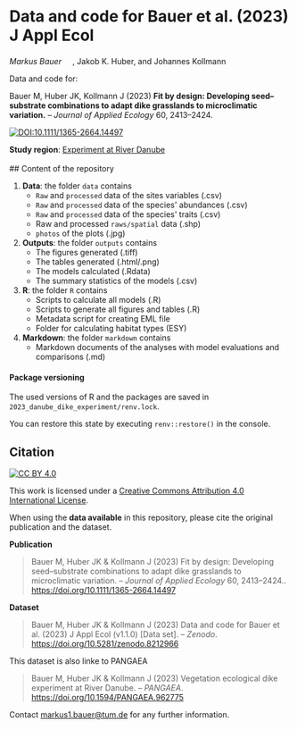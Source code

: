 # Data and code for Bauer et al. (2023) J Appl Ecol
*Markus Bauer* <a href="https://orcid.org/0000-0001-5372-4174"><img src="https://info.orcid.org/wp-content/uploads/2019/11/orcid_16x16.png" width="16" height="16"/></a>, Jakob K. Huber, and Johannes Kollmann <a href="https://orcid.org/0000-0002-4990-3636"><img src="https://info.orcid.org/wp-content/uploads/2019/11/orcid_16x16.png" width="16" height="16"/></a>

Data and code for:

Bauer M, Huber JK, Kollmann J (2023) __Fit by design: Developing seed–substrate combinations to adapt dike grasslands to microclimatic variation.__ &ndash; *Journal of Applied Ecology* 60, 2413&ndash;2424.

[![DOI:10.1111/1365-2664.14497](http://img.shields.io/badge/DOI-10.1111/1365-2664.14497-informational.svg)](https://doi.org/10.1111/1365-2664.14497)

**Study region**: [Experiment at River Danube](https://www.openstreetmap.org/#map=17/48.83977/12.88445) <br> <br> \## Content of the repository

1.  **Data**: the folder `data` contains
    -   `Raw` and `processed` data of the sites variables (.csv)
    -   `Raw` and `processed` data of the species' abundances (.csv)
    -   `Raw` and `processed` data of the species' traits (.csv)
    -   Raw and processed `raws/spatial` data (.shp)
    -   `photos` of the plots (.jpg)
2.  **Outputs**: the folder `outputs` contains
    -   The figures generated (.tiff)
    -   The tables generated (.html/.png)
    -   The models calculated (.Rdata)
    -   The summary statistics of the models (.csv)
3.  **R**: the folder `R` contains
    -   Scripts to calculate all models (.R)
    -   Scripts to generate all figures and tables (.R)
    -   Metadata script for creating EML file
    -   Folder for calculating habitat types (ESY)
4.  **Markdown**: the folder `markdown` contains
    -   Markdown documents of the analyses with model evaluations and comparisons (.md)

#### Package versioning

The used versions of R and the packages are saved in `2023_danube_dike_experiment/renv.lock`.

You can restore this state by executing `renv::restore()` in the console.

## Citation

[![CC BY 4.0](https://img.shields.io/badge/License-CC%20BY%204.0-lightgrey.svg)](http://creativecommons.org/licenses/by/4.0/)

This work is licensed under a [Creative Commons Attribution 4.0 International License](http://creativecommons.org/licenses/by/4.0/).

When using the **data available** in this repository, please cite the original publication and the dataset.

**Publication**

> Bauer M, Huber JK & Kollmann J (2023) Fit by design: Developing seed–substrate combinations to adapt dike grasslands to microclimatic variation. &ndash; *Journal of Applied Ecology* 60, 2413&ndash;2424.. <https://doi.org/10.1111/1365-2664.14497>

**Dataset**

> Bauer M, Huber JK & Kollmann J (2023) Data and code for Bauer et al. (2023) J Appl Ecol (v1.1.0) [Data set]. &ndash; *Zenodo*. <https://doi.org/10.5281/zenodo.8212966>

This dataset is also linke to PANGAEA
> Bauer M, Huber JK & Kollmann J (2023) Vegetation ecological dike experiment at River Danube. &ndash; *PANGAEA*. https://doi.org/10.1594/PANGAEA.962775

Contact [markus1.bauer\@tum.de](mailto:markus1.bauer@tum.de) for any further information.
